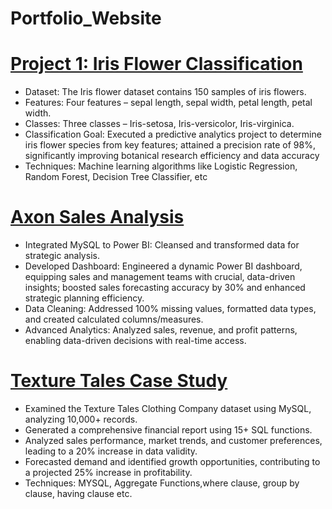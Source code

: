 # Portfolio_Website
# [Project 1: Iris Flower Classification](https://github.com/kunal057/Codsoft_Intern/tree/main/IRIS%20FLOWER%20CLASSIFICATION)
*	Dataset: The Iris flower dataset contains 150 samples of iris flowers.
*	Features: Four features – sepal length, sepal width, petal length, petal width.
*	Classes: Three classes – Iris-setosa, Iris-versicolor, Iris-virginica.
*	Classification Goal: Executed a predictive analytics project to determine iris flower species from key features; attained a precision rate of 98%, significantly improving botanical research efficiency and data accuracy
*	Techniques: Machine learning algorithms like Logistic Regression, Random Forest, Decision Tree Classifier, etc

# [Axon Sales Analysis](https://github.com/kunal057/AXONSALES-)
*	Integrated MySQL to Power BI: Cleansed and transformed data for strategic analysis.
*	Developed Dashboard: Engineered a dynamic Power BI dashboard, equipping sales and management teams with crucial, data-driven insights; boosted sales forecasting accuracy by 30% and enhanced strategic planning efficiency.
*	Data Cleaning: Addressed 100% missing values, formatted data types, and created calculated columns/measures.
*	Advanced Analytics: Analyzed sales, revenue, and profit patterns, enabling data-driven decisions with real-time access.

# [Texture Tales Case Study]()
* Examined the Texture Tales Clothing Company dataset using MySQL, analyzing 10,000+ records.
* Generated a comprehensive financial report using 15+ SQL functions.
* Analyzed sales performance, market trends, and customer preferences, leading to a 20% increase in data validity.
* Forecasted demand and identified growth opportunities, contributing to a projected 25% increase in profitability.
* Techniques: MYSQL, Aggregate Functions,where clause, group by clause, having clause etc.


